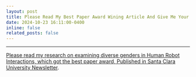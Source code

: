 ```yaml
---
layout: post
title: Please Read My Best Paper Award Wining Article And Give Me Your Feedback!
date: 2024-10-23 16:11:00-0400
inline: false
related_posts: false
---
```


---

<a href="https://www.scu.edu/engineering/html-emails/the-5-10-report/10-23-24/">Please read my research on examining diverse genders in Human Robot Interactions, which got the best paper award, Published in Santa Clara University Newsletter</a>.

